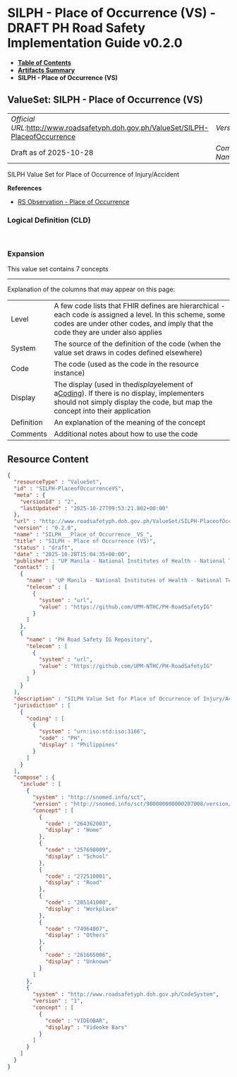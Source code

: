 # SILPH - Place of Occurrence (VS) - DRAFT PH Road Safety Implementation Guide v0.2.0

* [**Table of Contents**](toc.md)
* [**Artifacts Summary**](artifacts.md)
* **SILPH - Place of Occurrence (VS)**

## ValueSet: SILPH - Place of Occurrence (VS) 

| | |
| :--- | :--- |
| *Official URL*:http://www.roadsafetyph.doh.gov.ph/ValueSet/SILPH-PlaceofOccurrence | *Version*:0.2.0 |
| Draft as of 2025-10-28 | *Computable Name*:SILPH___Place_of_Occurrence__VS_ |

 
SILPH Value Set for Place of Occurrence of Injury/Accident 

 **References** 

* [RS Observation - Place of Occurrence](StructureDefinition-rs-observation-place-of-occurrence.md)

### Logical Definition (CLD)

 

### Expansion

This value set contains 7 concepts

-------

 Explanation of the columns that may appear on this page: 

| | |
| :--- | :--- |
| Level | A few code lists that FHIR defines are hierarchical - each code is assigned a level. In this scheme, some codes are under other codes, and imply that the code they are under also applies |
| System | The source of the definition of the code (when the value set draws in codes defined elsewhere) |
| Code | The code (used as the code in the resource instance) |
| Display | The display (used in the*display*element of a[Coding](http://hl7.org/fhir/R4/datatypes.html#Coding)). If there is no display, implementers should not simply display the code, but map the concept into their application |
| Definition | An explanation of the meaning of the concept |
| Comments | Additional notes about how to use the code |



## Resource Content

```json
{
  "resourceType" : "ValueSet",
  "id" : "SILPH-PlaceofOccurrenceVS",
  "meta" : {
    "versionId" : "2",
    "lastUpdated" : "2025-10-27T09:53:21.802+00:00"
  },
  "url" : "http://www.roadsafetyph.doh.gov.ph/ValueSet/SILPH-PlaceofOccurrence",
  "version" : "0.2.0",
  "name" : "SILPH___Place_of_Occurrence__VS_",
  "title" : "SILPH - Place of Occurrence (VS)",
  "status" : "draft",
  "date" : "2025-10-28T15:04:35+00:00",
  "publisher" : "UP Manila - National Institutes of Health - National Telehealth Center",
  "contact" : [
    {
      "name" : "UP Manila - National Institutes of Health - National Telehealth Center",
      "telecom" : [
        {
          "system" : "url",
          "value" : "https://github.com/UPM-NTHC/PH-RoadSafetyIG"
        }
      ]
    },
    {
      "name" : "PH Road Safety IG Repository",
      "telecom" : [
        {
          "system" : "url",
          "value" : "https://github.com/UPM-NTHC/PH-RoadSafetyIG"
        }
      ]
    }
  ],
  "description" : "SILPH Value Set for Place of Occurrence of Injury/Accident",
  "jurisdiction" : [
    {
      "coding" : [
        {
          "system" : "urn:iso:std:iso:3166",
          "code" : "PH",
          "display" : "Philippines"
        }
      ]
    }
  ],
  "compose" : {
    "include" : [
      {
        "system" : "http://snomed.info/sct",
        "version" : "http://snomed.info/sct/900000000000207008/version/20241001",
        "concept" : [
          {
            "code" : "264362003",
            "display" : "Home"
          },
          {
            "code" : "257698009",
            "display" : "School"
          },
          {
            "code" : "272510001",
            "display" : "Road"
          },
          {
            "code" : "285141008",
            "display" : "Workplace"
          },
          {
            "code" : "74964007",
            "display" : "Others"
          },
          {
            "code" : "261665006",
            "display" : "Unknown"
          }
        ]
      },
      {
        "system" : "http://www.roadsafetyph.doh.gov.ph/CodeSystem",
        "version" : "1",
        "concept" : [
          {
            "code" : "VIDEOBAR",
            "display" : "Videoke Bars"
          }
        ]
      }
    ]
  }
}

```
